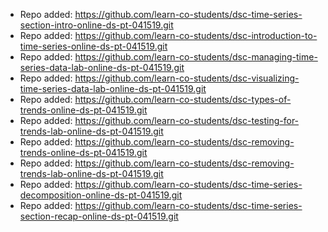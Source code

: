 
- Repo added: https://github.com/learn-co-students/dsc-time-series-section-intro-online-ds-pt-041519.git
- Repo added: https://github.com/learn-co-students/dsc-introduction-to-time-series-online-ds-pt-041519.git
- Repo added: https://github.com/learn-co-students/dsc-managing-time-series-data-lab-online-ds-pt-041519.git
- Repo added: https://github.com/learn-co-students/dsc-visualizing-time-series-data-lab-online-ds-pt-041519.git
- Repo added: https://github.com/learn-co-students/dsc-types-of-trends-online-ds-pt-041519.git
- Repo added: https://github.com/learn-co-students/dsc-testing-for-trends-lab-online-ds-pt-041519.git
- Repo added: https://github.com/learn-co-students/dsc-removing-trends-online-ds-pt-041519.git
- Repo added: https://github.com/learn-co-students/dsc-removing-trends-lab-online-ds-pt-041519.git
- Repo added: https://github.com/learn-co-students/dsc-time-series-decomposition-online-ds-pt-041519.git
- Repo added: https://github.com/learn-co-students/dsc-time-series-section-recap-online-ds-pt-041519.git